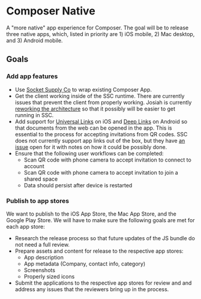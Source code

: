 # Composer Native

A "more native" app experience for Composer. The goal will be to release three native apps, which, listed in priority are 1) iOS mobile, 2) Mac desktop, and 3) Android mobile.

## Goals

### Add app features

- Use [Socket Supply Co](https://socketsupply.co/) to wrap existing Composer App.
- Get the client working inside of the SSC runtime. There are currently issues that prevent the client from properly working. Josiah is currently [reworking the architecture](https://github.com/orgs/dxos/discussions/4685) so that it possibly will be easier to get running in SSC.
- Add support for [Universal Links](https://developer.apple.com/ios/universal-links/) on iOS and [Deep Links](https://developer.android.com/training/app-links/deep-linking) on Android so that documents from the web can be opened in the app. This is essential to the process for accepting invitations from QR codes. SSC does not currently support app links out of the box, but they have [an issue](https://github.com/socketsupply/socket/issues/790) open for it with notes on how it could be possibly done.
- Ensure that the following user workflows can be completed:
  - Scan QR code with phone camera to accept invitation to connect to account
  - Scan QR code with phone camera to accept invitation to join a shared space
  - Data should persist after device is restarted

### Publish to app stores

We want to publish to the iOS App Store, the Mac App Store, and the Google Play Store. We will have to make sure the following goals are met for each app store:

- Research the release process so that future updates of the JS bundle do not need a full review.
- Prepare assets and content for release to the respective app stores: 
  - App description
  - App metadata (Company, contact info, category)
  - Screenshots
  - Properly sized icons
- Submit the applications to the respective app stores for review and and address any issues that the reviewers bring up in the process.
